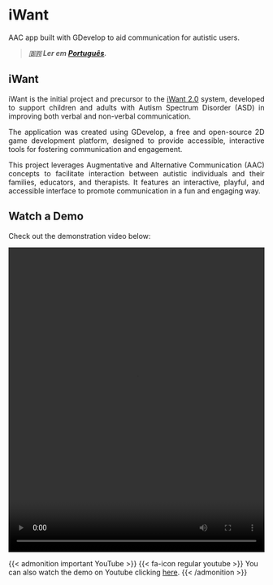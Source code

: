 # iWant

AAC app built with GDevelop to aid communication for autistic users.

<!--more-->

> ***🇧🇷 Ler em [Português](http://karinagante.github.io/pt-br/iwant/).***

## iWant

<p align="justify">iWant is the initial project and precursor to the <a href="karinagante.github.io/iwant2.0/" target="_blank">iWant 2.0</a> system, developed to support children and adults with Autism Spectrum Disorder (ASD) in improving both verbal and non-verbal communication.</p>

<p align="justify">The application was created using GDevelop, a free and open-source 2D game development platform, designed to provide accessible, interactive tools for fostering communication and engagement.</p>

<p align="justify">This project leverages Augmentative and Alternative Communication (AAC) concepts to facilitate interaction between autistic individuals and their families, educators, and therapists. It features an interactive, playful, and accessible interface to promote communication in a fun and engaging way.</p>

## Watch a Demo

<p align="justify">Check out the demonstration video below:</p>

<video width="100%" height="600" controls>
  <source src="/images/iWant/videoplayback.mp4" type="video/mp4">
</video>

{{< admonition important YouTube >}} 
{{< fa-icon regular youtube >}} 
You can also watch the demo on Youtube clicking  [here](https://www.youtube.com/watch?v=gVsZOk-ds_c).
{{< /admonition >}}
